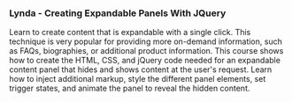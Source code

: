### Lynda - Creating Expandable Panels With JQuery

  Learn to create content that is expandable with a single click. This technique is very popular for providing more on-demand information, such as FAQs, biographies, or additional product information. This course shows how to create the HTML, CSS, and jQuery code needed for an expandable content panel that hides and shows content at the user's request. Learn how to inject additional markup, style the different panel elements, set trigger states, and animate the panel to reveal the hidden content.